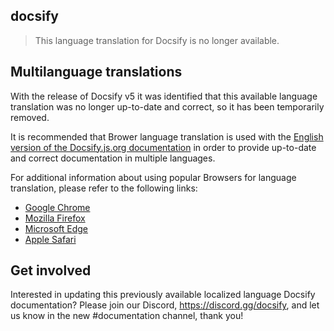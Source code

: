 ## docsify

> This language translation for Docsify is no longer available.

## Multilanguage translations

With the release of Docsify v5 it was identified that this available language translation was no longer up-to-date and correct, so it has been temporarily removed. 

It is recommended that Brower language translation is used with the [English version of the Docsify.js.org documentation](https://docsify.js.org) in order to provide up-to-date and correct documentation in multiple languages.

For additional information about using popular Browsers for language translation, please refer to the following links:

- [Google Chrome](https://support.google.com/chrome/answer/173424)
- [Mozilla Firefox](https://support.mozilla.org/en-US/kb/website-translation)
- [Microsoft Edge](https://support.microsoft.com/en-us/topic/use-microsoft-translator-in-microsoft-edge-browser-4ad1c6cb-01a4-4227-be9d-a81e127fcb0b)
- [Apple Safari](https://support.apple.com/en-ca/guide/safari/ibrw646b2ca2/)

## Get involved

Interested in updating this previously available localized language Docsify documentation? Please join our Discord, https://discord.gg/docsify, and let us know in the new #documentation channel, thank you!